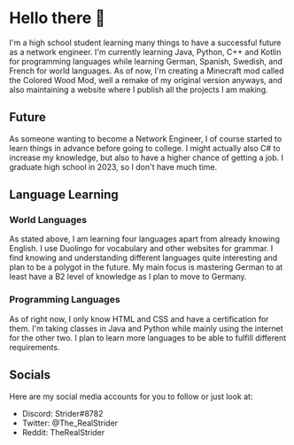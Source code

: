 # Hello there 👋

I'm a high school student learning many things to have a successful future as a network engineer.
I'm currently learning Java, Python, C++ and Kotlin for programming languages while learning German, Spanish, Swedish, and French for world languages.
As of now, I'm creating a Minecraft mod called the Colored Wood Mod, well a remake of my original version anyways, and also maintaining a website where I publish all the projects I am making.

## Future
As someone wanting to become a Network Engineer, I of course started to learn things in advance before going to college.
I might actually also C# to increase my knowledge, but also to have a higher chance of getting a job.
I graduate high school in 2023, so I don't have much time.

## Language Learning
### World Languages
As stated above, I am learning four languages apart from already knowing English. I use Duolingo for vocabulary and other websites for grammar.
I find knowing and understanding different languages quite interesting and plan to be a polygot in the future. My main focus is mastering German to at least have a B2 level of knowledge as I plan to move to Germany.

### Programming Languages
As of right now, I only know HTML and CSS and have a certification for them. I'm taking classes in Java and Python while mainly using the internet for the other two.
I plan to learn more languages to be able to fulfill different requirements.

## Socials
Here are my social media accounts for you to follow or just look at:
- Discord: Strider#8782
- Twitter: @The_RealStrider
- Reddit: TheRealStrider
